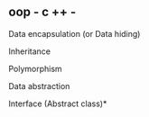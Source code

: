 ## oop - c ++ - #

Data encapsulation (or Data hiding)


Inheritance


Polymorphism


Data abstraction


Interface (Abstract class)*
